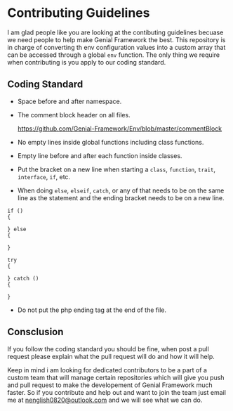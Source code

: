 # Contributing Guidelines
I am glad people like you are looking at the contibuting guidelines becuase we need people to help make Genial Framework the best. This repository is in charge of converting th env configuration values into a custom array that can be accessed through a global `env` function. The only thing we require when contributing is you apply to our coding standard.
## Coding Standard
- Space before and after namespace.
- The comment block header on all files.
  
  https://github.com/Genial-Framework/Env/blob/master/commentBlock
- No empty lines inside global functions including class functions.
- Empty line before and after each function inside classes.
- Put the bracket on a new line when starting a `class`, `function`, `trait`, `interface`, `if`, etc.
- When doing `else`, `elseif`, `catch`, or any of that needs to be on the same line as the statement and the ending bracket needs to be on a new line.

```
if () 
{

} else
{

}
```

```
try
{

} catch ()
{

}
```
- Do not put the php ending tag at the end of the file.
## Consclusion
If you follow the coding standard you should be fine, when post a pull request please explain what the pull request will do and how it will help.

Keep in mind i am looking for dedicated contributors to be a part of a custom team that will manage certain repositories which will give you push and pull request to make the developement of Genial Framework much faster. So if you contribute and help out and want to join the team just email me at nenglish0820@outlook.com and we will see what we can do. 
